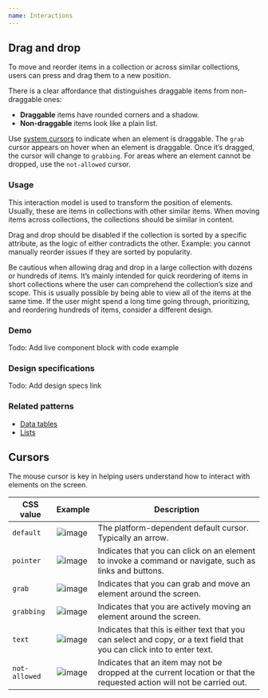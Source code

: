 ```yaml
---
name: Interactions
---
```


## Drag and drop

To move and reorder items in a collection or across similar collections, users can press and drag them to a new position.

There is a clear affordance that distinguishes draggable items from non-draggable ones:

* **Draggable** items have rounded corners and a shadow.
* **Non-draggable** items look like a plain list.

Use [system cursors](#cursors) to indicate when an element is draggable. The `grab` cursor appears on hover when an element is draggable. Once it’s dragged, the cursor will change to `grabbing`. For areas where an element cannot be dropped, use the `not-allowed` cursor.

### Usage

This interaction model is used to transform the position of elements. Usually, these are items in collections with other similar items. When moving items across collections, the collections should be similar in content.

Drag and drop should be disabled if the collection is sorted by a specific attribute, as the logic of either contradicts the other. Example: you cannot manually reorder issues if they are sorted by popularity.

Be cautious when allowing drag and drop in a large collection with dozens or hundreds of items. It’s mainly intended for quick reordering of items in short collections where the user can comprehend the collection’s size and scope. This is usually possible by being able to view all of the items at the same time. If the user might spend a long time going through, prioritizing, and reordering hundreds of items, consider a different design.

### Demo

Todo: Add live component block with code example

### Design specifications

Todo: Add design specs link

### Related patterns

* [Data tables](/components/data-tables)
* [Lists](/components/lists)

## Cursors

The mouse cursor is key in helping users understand how to interact with elements on the screen.

| **CSS value** | **Example** | **Description** |
| --- | --- | --- |
| `default` | ![image](~/assets/images/foundations/cursors/cursors-default.svg) | The platform-dependent default cursor. Typically an arrow. |
| `pointer` | ![image](~/assets/images/foundations/cursors/cursors-pointer.svg) | Indicates that you can click on an element to invoke a command or navigate, such as links and buttons. |
| `grab` | ![image](~/assets/images/foundations/cursors/cursors-grab.svg) | Indicates that you can grab and move an element around the screen. |
| `grabbing` | ![image](~/assets/images/foundations/cursors/cursors-grabbing.svg) | Indicates that you are actively moving an element around the screen. |
| `text` | ![image](~/assets/images/foundations/cursors/cursors-text.svg) | Indicates that this is either text that you can select and copy, or a text field that you can click into to enter text. |
| `not-allowed` | ![image](~/assets/images/foundations/cursors/cursors-notallowed.svg) | Indicates that an item may not be dropped at the current location or that the requested action will not be carried out. |
